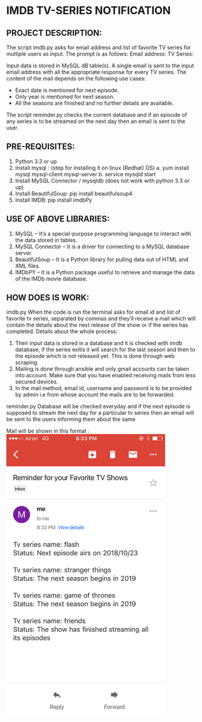 # IMDB TV-SERIES NOTIFICATION
 
## PROJECT DESCRIPTION:

The script imdb.py asks for email address and list of favorite TV series for multiple users as input.
The prompt is as follows: 
Email address: 
TV Series: 

Input data is stored in MySQL dB table(s). A single email is sent to the input email address with all the appropriate response for every TV series. The content of the mail depends on the following use cases: 
* Exact date is mentioned for next episode. 
* Only year is mentioned for next season. 
* All the seasons are finished and no further details are available.

The script reminder.py checks the current database and if an episode of any series is to be streamed on the next day then an email is sent to the user.

## PRE-REQUISITES:
1.	Python 3.3 or up
2.	Install mysql :  (step for installing it on linux (Redhat) OS)
a.	yum install mysql mysql-client mysql-server
b.	service mysqld start
3.	Install MySQL Connector / mysqldb (does not work with python 3.3 or up)
4.	Install BeautifulSoup: pip install beautifulsoup4
5.	Install IMDB: pip install imdbPy


## USE OF ABOVE LIBRARIES:

1.	MySQL – It’s a special-purpose programming language to interact with the data stored in tables.
2.	MySQL Connector – It is a driver for connecting to a MySQL database server.
3.	BeautifulSoup – It is a Python library for pulling data out of HTML and XML files.
4.	IMDbPY – It is a Python package useful to retrieve and manage the data of the IMDb movie database.


## HOW DOES IS WORK:

imdb.py
When the code is run the terminal asks for email id and list of favorite tv series, separated by commas and they’ll receive a mail which will contain the details about the next release of the show or if the series has completed. Details about the whole process:
1.	Their input data is stored in a database and it is checked with imdb database, if the series exitis it will search for the last season and then to the episode which is not released yet. This is done through web scraping.
2.	Mailing is done through ansible and only gmail accounts can be taken into account. Make sure that you have enabled receiving mails from less secured devices. 
3. In the mail method, email id, username and password is to be provided by admin i.e from whose account the mails are to be forwarded.

reminder.py
Database will be checked everyday and if the next episode is supposed to stream the next day for a particular tv series then an email will be sent to the users informing them about the same 

Mail will be shown in this format : ![alt text](https://raw.githubusercontent.com/Mansi1301/Innovaccer-Reminder/master/gmail.png)

